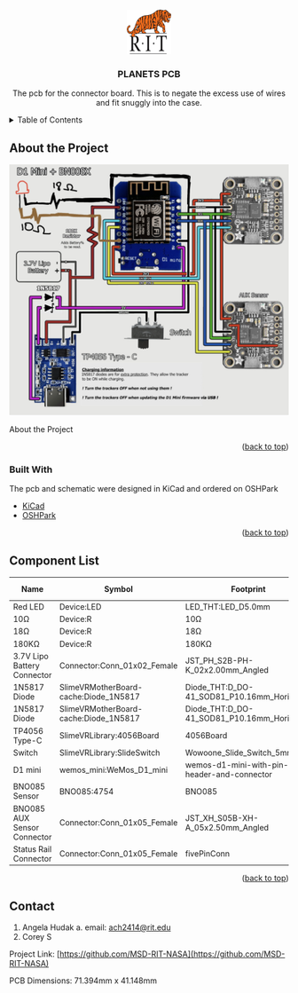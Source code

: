 <div id="top"></div>

<!-- PROJECT SHIELDS -->
<!--
*** I'm using markdown "reference style" links for readability.
*** Reference links are enclosed in brackets [ ] instead of parentheses ( ).
*** See the bottom of this document for the declaration of the reference variables
*** for contributors-url, forks-url, etc. This is an optional, concise syntax you may use.
*** https://www.markdownguide.org/basic-syntax/#reference-style-links
-->

<!-- PROJECT LOGO -->
<br />
<div align="center">
  <a href="">
    <img src="images/logo.png" alt="Logo" width="80" height="80">
  </a>

  <h3 align="center">PLANETS PCB</h3>

  <p align="center">
    The pcb for the connector board. This is to negate the excess use of wires and fit snuggly into the case.
  </p>
</div>

<!-- TABLE OF CONTENTS -->
<details>
  <summary>Table of Contents</summary>
  <ol>
    <li>
      <a href="#about-the-project">About The Project</a>
      <ul>
        <li><a href="#built-with">Built With</a></li>
      </ul>
    </li>
    <li><a href="#Component List">Component List</a></li>
    <li><a href="#contact">Contact</a></li>
  </ol>
</details>



<!-- ABOUT THE PROJECT -->
## About the Project

[![Block Diagram][block-diagram]]()
<!-- [![Bottom of PCB][product-bottom]]() -->

About the Project

<p align="right">(<a href="#top">back to top</a>)</p>



### Built With

The pcb and schematic were designed in KiCad and ordered on OSHPark

* [KiCad](https://www.kicad.org/)
* [OSHPark]()

<p align="right">(<a href="#top">back to top</a>)</p>



<!-- Component List -->
## Component List

Name | Symbol | Footprint | Purchase Link
--- | --- | --- | ---
Red LED | Device:LED | LED_THT:LED_D5.0mm | [LINK](https://www.digikey.com/en/products/detail/rohm-semiconductor/SLR-56VC3F/636991)
10Ω | Device:R | 10Ω | [LINK](https://www.digikey.com/en/products/detail/ohmite/43F10R/257947)
18Ω | Device:R | 18Ω | [LINK](https://www.digikey.com/en/products/detail/ohmite/42J18R/4295971)
180KΩ | Device:R | 180KΩ | [LINK](https://www.digikey.com/en/products/detail/te-connectivity-passive-product/ROX3SJ180K/2390251)
3.7V Lipo Battery Connector | Connector:Conn_01x02_Female | JST_PH_S2B-PH-K_02x2.00mm_Angled | [LINK](https://www.digikey.com/en/products/detail/jst-sales-america-inc/S2B-PH-K-S-LF-SN/926626) [LINK](https://www.digikey.com/en/products/detail/jst-sales-america-inc/PHR-2/608607)
1N5817 Diode | SlimeVRMotherBoard-cache:Diode_1N5817 | Diode_THT:D_DO-41_SOD81_P10.16mm_Horizontal | [LINK](https://www.digikey.com/en/products/detail/stmicroelectronics/1N5817/770971)
1N5817 Diode | SlimeVRMotherBoard-cache:Diode_1N5817 | Diode_THT:D_DO-41_SOD81_P10.16mm_Horizontal | [LINK](https://www.digikey.com/en/products/detail/stmicroelectronics/1N5817/770971)
TP4056 Type-C | SlimeVRLibrary:4056Board | 4056Board | [LINK](https://www.amazon.com/gp/product/B07PZ6V937/ref=ppx_yo_dt_b_search_asin_title?ie=UTF8&psc=1)
Switch | SlimeVRLibrary:SlideSwitch | Wowoone_Slide_Switch_5mm | [LINK](https://www.amazon.com/gp/product/B07XSJYYYB/ref=ppx_yo_dt_b_search_asin_title?ie=UTF8&psc=1)
D1 mini | wemos_mini:WeMos_D1_mini | wemos-d1-mini-with-pin-header-and-connector | [LINK](https://www.amazon.com/gp/product/B081PX9YFV/ref=ppx_yo_dt_b_asin_title_o02_s00?ie=UTF8&th=1)
BNO085 Sensor | BNO085:4754 | BNO085 | [LINK](https://www.digikey.com/en/products/detail/adafruit-industries-llc/4754/13426653)
BNO085 AUX Sensor Connector | Connector:Conn_01x05_Female | JST_XH_S05B-XH-A_05x2.50mm_Angled | [LINK](https://www.digikey.com/en/products/detail/jst-sales-america-inc./S5B-XH-A-1(LF)(SN)/9961924) [LINK](https://www.digikey.com/en/products/detail/jst-sales-america-inc/XHP-5/1125486)
Status Rail Connector | Connector:Conn_01x05_Female | fivePinConn | ---


<p align="right">(<a href="#top">back to top</a>)</p>



<!-- CONTACT -->
## Contact

1. Angela Hudak
    a. email: ach2414@rit.edu
2. Corey S


Project Link: [https://github.com/MSD-RIT-NASA](https://github.com/MSD-RIT-NASA)

PCB Dimensions: 71.394mm x 41.148mm


<!-- MARKDOWN LINKS & IMAGES -->
<!-- https://www.markdownguide.org/basic-syntax/#reference-style-links -->

[block-diagram]: images/schematic.png
